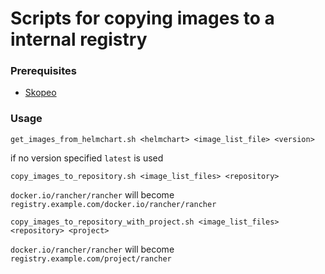 # Scripts for copying images to a internal registry

### Prerequisites

- [Skopeo](https://github.com/containers/skopeo)

### Usage

```shell
get_images_from_helmchart.sh <helmchart> <image_list_file> <version>
```

if no version specified `latest` is used

```shell
copy_images_to_repository.sh <image_list_files> <repository>
```

`docker.io/rancher/rancher` will become `registry.example.com/docker.io/rancher/rancher`

```shell
copy_images_to_repository_with_project.sh <image_list_files> <repository> <project>
```

`docker.io/rancher/rancher` will become `registry.example.com/project/rancher`

